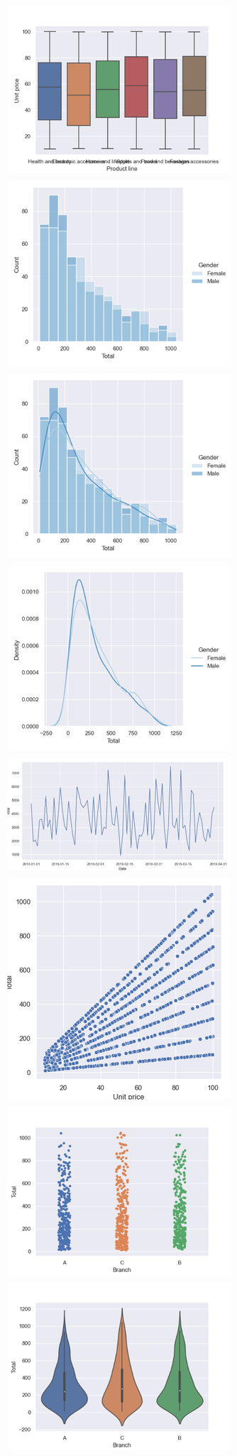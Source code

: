 ![](https://github.com/sherlcok314159/data_process/blob/main/photos/box.png)

![](https://github.com/sherlcok314159/data_process/blob/main/photos/hist_1.png)

![](https://github.com/sherlcok314159/data_process/blob/main/photos/hist_kde.png)

![](https://github.com/sherlcok314159/data_process/blob/main/photos/kde.png)

![](https://github.com/sherlcok314159/data_process/blob/main/photos/line.png)

![](https://github.com/sherlcok314159/data_process/blob/main/photos/scatter.png)

![](https://github.com/sherlcok314159/data_process/blob/main/photos/strip.png)

![](https://github.com/sherlcok314159/data_process/blob/main/photos/violin.png)